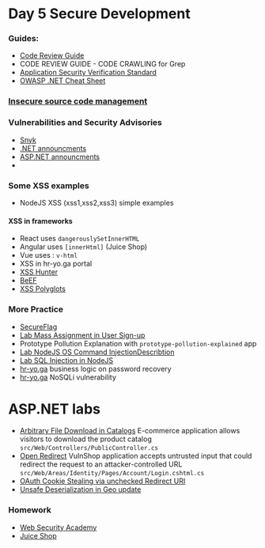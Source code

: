 # Day 5 Secure Development

### Guides:

- [Code Review Guide](https://owasp.org/www-pdf-archive/OWASP_Code_Review_Guide_v2.pdf)
- CODE REVIEW GUIDE - CODE CRAWLING for Grep
- [Application Security Verification Standard](https://owasp.org/www-project-application-security-verification-standard/)
- [OWASP .NET Cheat Sheet](https://cheatsheetseries.owasp.org/cheatsheets/DotNet_Security_Cheat_Sheet.html)

### [Insecure source code management](https://github.com/swisskyrepo/PayloadsAllTheThings/tree/master/Insecure%20Source%20Code%20Management)

### Vulnerabilities and Security Advisories
- [Snyk](https://security.snyk.io)
- [.NET announcments](https://github.com/dotnet/announcements/issues?q=is%3Aopen+is%3Aissue+label%3ASecurity)
- [ASP.NET announcments](https://github.com/aspnet/Announcements/issues?q=is%3Aopen+is%3Aissue+label%3ASecurity) 
- 

### Some XSS examples
- NodeJS XSS (xss1,xss2,xss3) simple examples
#### XSS in frameworks
- React uses `dangerouslySetInnerHTML`
- Angular uses `[innerHtml]` (Juice Shop)
- Vue uses : `v-html`
- XSS in hr-yo.ga portal
- [XSS Hunter](https://xsshunter.com/app)
- [BeEF](https://beefproject.com)
- [XSS Polyglots](https://gist.github.com/michenriksen/d729cd67736d750b3551876bbedbe626)
### More Practice 
- [SecureFlag](https://secureflag.owasp.org/)
- [Lab Mass Assignment in User Sign-up](https://secureflag.owasp.org/user/index.html#/exercises/details/f1fb9cb4-559f-460e-af9b-7bfbcd092dd8)
- Prototype Pollution Explanation with `prototype-pollution-explained` app
- [Lab NodeJS OS Command Injection](https://secureflag.owasp.org/user/index.html#/exercises/details/f4a98af5-6392-4ea5-a86d-0bbce98958fe)[Describtion](https://knowledge-base.secureflag.com/vulnerabilities/code_injection/os_command_injection_nodejs.html)
- [Lab SQL Injection in NodeJS](https://secureflag.owasp.org/user/index.html#/exercises/details/8e1f3056-32a3-4382-943a-6956ff93f4dc)
- [hr-yo.ga](https://appsec.hr-yo.ga) business logic on password recovery
- [hr-yo.ga](https://appsec.hr-yo.ga) NoSQLi vulnerability

# ASP.NET labs
- [Arbitrary File Download in Catalogs](https://secureflag.owasp.org/user/index.html#/exercises/details/fc5671b8-f258-4356-b0cc-4e709100d021) E-commerce application allows visitors to download the product catalog `src/Web/Controllers/PublicController.cs`
- [Open Redirect](https://secureflag.owasp.org/user/index.html#/exercises/paths/details/84bc7af1-af23-4eaf-8fad-474e52a0531e) VulnShop application accepts untrusted input that could redirect the request to an attacker-controlled URL `src/Web/Areas/Identity/Pages/Account/Login.cshtml.cs`
- [OAuth Cookie Stealing via unchecked Redirect URI](https://secureflag.owasp.org/user/index.html#/exercises/details/df798d83-fcc4-49c1-a742-a3ba59ffdbee)
- [Unsafe Deserialization in Geo update](https://secureflag.owasp.org/user/index.html#/exercises/details/2e25648b-b319-43d5-af44-8486923e5b72)

### Homework
- [Web Security Academy](https://portswigger.net/web-security)
- [Juice Shop](https://github.com/juice-shop/juice-shop)
